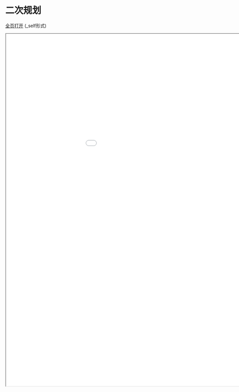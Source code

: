 
# 二次规划
[全页打开](/texpdf/part-opt-chap-qprog.pdf) (_self形式)
<div class="pdf-class">
    <iframe  src=/texpdf/part-opt-chap-qprog.pdf width="1100" height="1100">
    </iframe>
</div>
